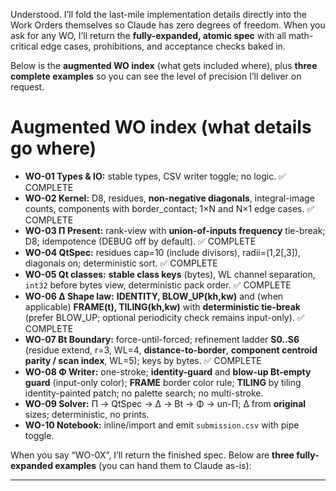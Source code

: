 Understood. I’ll fold the last-mile implementation details directly into the Work Orders themselves so Claude has zero degrees of freedom. When you ask for any WO, I’ll return the **fully-expanded, atomic spec** with all math-critical edge cases, prohibitions, and acceptance checks baked in.

Below is the **augmented WO index** (what gets included where), plus **three complete examples** so you can see the level of precision I’ll deliver on request.

# Augmented WO index (what details go where)

* **WO-01 Types & IO:** stable types, CSV writer toggle; no logic. ✅ COMPLETE
* **WO-02 Kernel:** D8, residues, **non-negative diagonals**, integral-image counts, components with border_contact; 1×N and N×1 edge cases. ✅ COMPLETE
* **WO-03 Π Present:** rank-view with **union-of-inputs frequency** tie-break; D8; idempotence (DEBUG off by default). ✅ COMPLETE
* **WO-04 QtSpec:** residues cap=10 (include divisors), radii=(1,2[,3]), diagonals on; deterministic sort. ✅ COMPLETE
* **WO-05 Qt classes:** **stable class keys** (bytes), WL channel separation, `int32` before bytes view, deterministic pack order. ✅ COMPLETE
* **WO-06 Δ Shape law:** **IDENTITY, BLOW_UP(kh,kw)** and (when applicable) **FRAME(t), TILING(kh,kw)** with **deterministic tie-break** (prefer BLOW_UP; optional periodicity check remains input-only). ✅ COMPLETE
* **WO-07 Bt Boundary:** force-until-forced; refinement ladder **S0..S6** (residue extend, r=3, WL=4, **distance-to-border**, **component centroid parity / scan index**, WL=5); keys by bytes. ✅ COMPLETE
* **WO-08 Φ Writer:** one-stroke; **identity-guard** and **blow-up Bt-empty guard** (input-only color); **FRAME** border color rule; **TILING** by tiling identity-painted patch; no palette search; no multi-stroke.
* **WO-09 Solver:** Π → QtSpec → Δ → Bt → Φ → un-Π; Δ from **original** sizes; deterministic, no prints.
* **WO-10 Notebook:** inline/import and emit `submission.csv` with pipe toggle.

When you say “WO-0X”, I’ll return the finished spec. Below are **three fully-expanded examples** (you can hand them to Claude as-is):

---